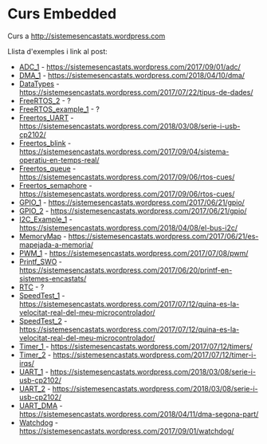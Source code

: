 # Curs Embedded

Curs a http://sistemesencastats.wordpress.com

Llista d'exemples i link al post:

* [ADC_1](https://github.com/mariusmm/cursembedded/tree/master/Simplicity/ADC_1) - https://sistemesencastats.wordpress.com/2017/09/01/adc/
* [DMA_1](https://github.com/mariusmm/cursembedded/tree/master/Simplicity/DMA_1) - https://sistemesencastats.wordpress.com/2018/04/10/dma/
* [DataTypes](https://github.com/mariusmm/cursembedded/tree/master/Simplicity/DataTypes) - https://sistemesencastats.wordpress.com/2017/07/22/tipus-de-dades/
* [FreeRTOS_2](https://github.com/mariusmm/cursembedded/tree/master/Simplicity/FreeRTOS_2) - ?
* [FreeRTOS_example_1](https://github.com/mariusmm/cursembedded/tree/master/Simplicity/FreeRTOS_example_1) - ?
* [Freertos_UART](https://github.com/mariusmm/cursembedded/tree/master/Simplicity/Freertos_UART) - https://sistemesencastats.wordpress.com/2018/03/08/serie-i-usb-cp2102/
* [Freertos_blink](https://github.com/mariusmm/cursembedded/tree/master/Simplicity/Freertos_blink) - https://sistemesencastats.wordpress.com/2017/09/04/sistema-operatiu-en-temps-real/
* [Freertos_queue](https://github.com/mariusmm/cursembedded/tree/master/Simplicity/Freertos_queue) - https://sistemesencastats.wordpress.com/2017/09/06/rtos-cues/
* [Freertos_semaphore](https://github.com/mariusmm/cursembedded/tree/master/Simplicity/Freertos_semaphore) - https://sistemesencastats.wordpress.com/2017/09/06/rtos-cues/
* [GPIO_1](https://github.com/mariusmm/cursembedded/tree/master/Simplicity/GPIO_1) - https://sistemesencastats.wordpress.com/2017/06/21/gpio/
* [GPIO_2](https://github.com/mariusmm/cursembedded/tree/master/Simplicity/GPIO_2) - https://sistemesencastats.wordpress.com/2017/06/21/gpio/
* [I2C_Example_1](https://github.com/mariusmm/cursembedded/tree/master/Simplicity/I2C_Example_1) - https://sistemesencastats.wordpress.com/2018/04/08/el-bus-i2c/
* [MemoryMap](https://github.com/mariusmm/cursembedded/tree/master/Simplicity/MemoryMap) - https://sistemesencastats.wordpress.com/2017/06/21/es-mapejada-a-memoria/
* [PWM_1](https://github.com/mariusmm/cursembedded/tree/master/Simplicity/PWM_1) - https://sistemesencastats.wordpress.com/2017/07/08/pwm/
* [Printf_SWO](https://github.com/mariusmm/cursembedded/tree/master/Simplicity/Printf_SWO) - https://sistemesencastats.wordpress.com/2017/06/20/printf-en-sistemes-encastats/
* [RTC](https://github.com/mariusmm/cursembedded/tree/master/Simplicity/RTC) - ?
* [SpeedTest_1](https://github.com/mariusmm/cursembedded/tree/master/Simplicity/SpeedTest_1) - https://sistemesencastats.wordpress.com/2017/07/12/quina-es-la-velocitat-real-del-meu-microcontrolador/
* [SpeedTest_2](https://github.com/mariusmm/cursembedded/tree/master/Simplicity/SpeedTest_2) - https://sistemesencastats.wordpress.com/2017/07/12/quina-es-la-velocitat-real-del-meu-microcontrolador/
* [Timer_1	](https://github.com/mariusmm/cursembedded/tree/master/Simplicity/Timer_1) - https://sistemesencastats.wordpress.com/2017/07/12/timers/
* [Timer_2](https://github.com/mariusmm/cursembedded/tree/master/Simplicity/Timer_2) - https://sistemesencastats.wordpress.com/2017/07/12/timer-i-irqs/
* [UART_1](https://github.com/mariusmm/cursembedded/tree/master/Simplicity/UART_1) - https://sistemesencastats.wordpress.com/2018/03/08/serie-i-usb-cp2102/
* [UART_2](https://github.com/mariusmm/cursembedded/tree/master/Simplicity/UART_2) - https://sistemesencastats.wordpress.com/2018/03/08/serie-i-usb-cp2102/
* [UART_DMA](https://github.com/mariusmm/cursembedded/tree/master/Simplicity/UART_DMA) - https://sistemesencastats.wordpress.com/2018/04/11/dma-segona-part/
* [Watchdog](https://github.com/mariusmm/cursembedded/tree/master/Simplicity/Watchdog) - https://sistemesencastats.wordpress.com/2017/09/01/watchdog/

